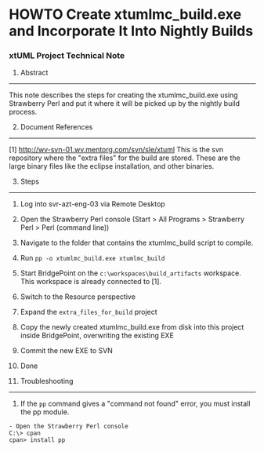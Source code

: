 # HOWTO Create xtumlmc_build.exe and Incorporate It Into Nightly Builds
### xtUML Project Technical Note

1. Abstract
-----------
This note describes the steps for creating the xtumlmc_build.exe using 
Strawberry Perl and put it where it will be picked up by the nightly
build process.

2. Document References
----------------------
[1] http://wv-svn-01.wv.mentorg.com/svn/sle/xtuml
    This is the svn repository where the "extra files" for the build are stored.
    These are the large binary files like the eclipse installation, and other
    binaries.  
    
3. Steps
-------------
1.  Log into svr-azt-eng-03 via Remote Desktop
2.  Open the Strawberry Perl console (Start > All Programs > Strawberry Perl > Perl (command line))
3.  Navigate to the folder that contains the xtumlmc_build script to compile.
4.  Run ```pp -o xtumlmc_build.exe xtumlmc_build```
5.  Start BridgePoint on the ```c:\workspaces\build_artifacts``` workspace.  This workspace is already connected to [1].
6.  Switch to the Resource perspective
7.  Expand the ```extra_files_for_build``` project
8.  Copy the newly created xtumlmc_build.exe from disk into this project inside BridgePoint, overwriting the existing EXE
9.  Commit the new EXE to SVN
10. Done


4. Troubleshooting
-----------------------
1. If the ```pp``` command gives a "command not found" error, you must install the pp module.
```
- Open the Strawberry Perl console
C:\> cpan
cpan> install pp
```
